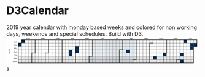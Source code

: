 # D3Calendar

2019 year calendar with monday based weeks and colored for non working days, weekends and special schedules. Build with D3.
![Calendar preview](https://github.com/Noradrex/D3Calendar/blob/master/images/Madrid2019.PNG)
s

